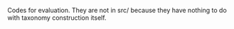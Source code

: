 Codes for evaluation. They are not in src/ because they have nothing to do with taxonomy construction itself.
